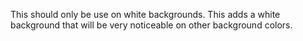 This should only be use on white backgrounds. This adds a white background that will be very noticeable on other background colors. 
